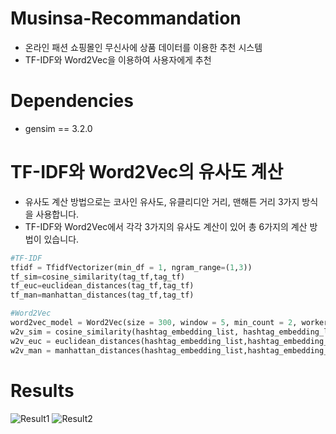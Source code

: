 # Musinsa-Recommandation

- 온라인 패션 쇼핑몰인 무신사에 상품 데이터를 이용한 추천 시스템
- TF-IDF와 Word2Vec을 이용하여 사용자에게 추천

# Dependencies

- gensim == 3.2.0

# TF-IDF와 Word2Vec의 유사도 계산
- 유사도 계산 방법으로는 코사인 유사도, 유클리디안 거리, 맨해튼 거리 3가지 방식을 사용합니다.
- TF-IDF와 Word2Vec에서 각각 3가지의 유사도 계산이 있어 총 6가지의 계산 방법이 있습니다.

```python
#TF-IDF
tfidf = TfidfVectorizer(min_df = 1, ngram_range=(1,3))
tf_sim=cosine_similarity(tag_tf,tag_tf)
tf_euc=euclidean_distances(tag_tf,tag_tf)
tf_man=manhattan_distances(tag_tf,tag_tf)

#Word2Vec
word2vec_model = Word2Vec(size = 300, window = 5, min_count = 2, workers = 2)
w2v_sim = cosine_similarity(hashtag_embedding_list, hashtag_embedding_list)
w2v_euc = euclidean_distances(hashtag_embedding_list,hashtag_embedding_list)
w2v_man = manhattan_distances(hashtag_embedding_list,hashtag_embedding_list)
```

# Results
![Result1](https://user-images.githubusercontent.com/106437457/170859613-fd8d14f2-6659-4847-b647-9bbfa3ba4973.png)
![Result2](https://user-images.githubusercontent.com/106437457/170859666-21223cea-3225-4a7c-bd18-16738bf7b412.png)
